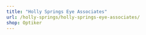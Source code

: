```yaml
---
title: "Holly Springs Eye Associates"
url: /holly-springs/holly-springs-eye-associates/
shop: Optiker
---
```

